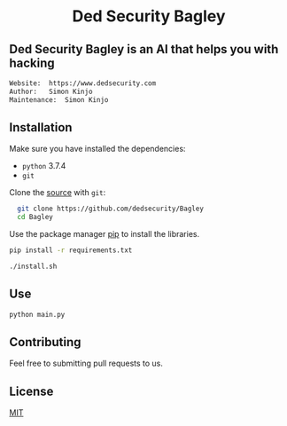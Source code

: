 <h1 align="center">Ded Security Bagley</h1>

## Ded Security Bagley is an AI that helps you with hacking

```bash
Website:  https://www.dedsecurity.com
Author:   Simon Kinjo
Maintenance:  Simon Kinjo
```

## Installation

Make sure you have installed the dependencies:

  * `python` 3.7.4
  * `git`

Clone the [source] with `git`:
 ```sh
   git clone https://github.com/dedsecurity/Bagley
   cd Bagley
   ```

 [source]: https://github.com/dedsecurity/Bagley
 
 Use the package manager [pip](https://pip.pypa.io/en/stable/) to install the libraries.

```bash
pip install -r requirements.txt
```
```bash
./install.sh
```

## Use
```bash
python main.py
```

## Contributing
Feel free to submitting pull requests to us.
## License
[MIT](https://opensource.org/licenses/MIT)
